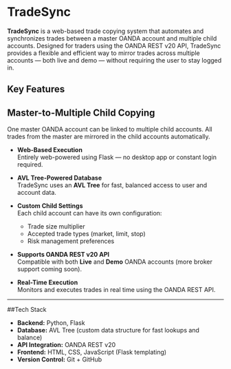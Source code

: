 # TradeSync

**TradeSync** is a web-based trade copying system that automates and synchronizes trades between a master OANDA account and multiple child accounts. Designed for traders using the OANDA REST v20 API, TradeSync provides a flexible and efficient way to mirror trades across multiple accounts — both live and demo — without requiring the user to stay logged in.

## Key Features

## **Master-to-Multiple Child Copying**  
  One master OANDA account can be linked to multiple child accounts. All trades from the master are mirrored in the child accounts automatically.

- **Web-Based Execution**  
  Entirely web-powered using Flask — no desktop app or constant login required.

- **AVL Tree-Powered Database**  
  TradeSync uses an **AVL Tree** for fast, balanced access to user and account data.

- **Custom Child Settings**  
  Each child account can have its own configuration:
  - Trade size multiplier
  - Accepted trade types (market, limit, stop)
  - Risk management preferences

- **Supports OANDA REST v20 API**  
  Compatible with both **Live** and **Demo** OANDA accounts (more broker support coming soon).

- **Real-Time Execution**  
  Monitors and executes trades in real time using the OANDA REST API.

---

##Tech Stack

- **Backend:** Python, Flask
- **Database:** AVL Tree (custom data structure for fast lookups and balance)
- **API Integration:** OANDA REST v20
- **Frontend:** HTML, CSS, JavaScript (Flask templating)
- **Version Control:** Git + GitHub
